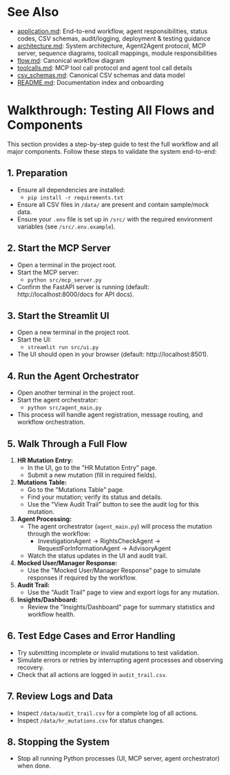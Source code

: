 
# See Also
- [application.md](application.md): End-to-end workflow, agent responsibilities, status codes, CSV schemas, audit/logging, deployment & testing guidance
- [architecture.md](architecture.md): System architecture, Agent2Agent protocol, MCP server, sequence diagrams, toolcall mappings, module responsibilities
- [flow.md](flow.md): Canonical workflow diagram
- [toolcalls.md](toolcalls.md): MCP tool call protocol and agent tool call details
- [csv_schemas.md](csv_schemas.md): Canonical CSV schemas and data model
- [README.md](README.md): Documentation index and onboarding

# Walkthrough: Testing All Flows and Components

This section provides a step-by-step guide to test the full workflow and all major components. Follow these steps to validate the system end-to-end:

## 1. Preparation
- Ensure all dependencies are installed:
  - `pip install -r requirements.txt`
- Ensure all CSV files in `/data/` are present and contain sample/mock data.
- Ensure your `.env` file is set up in `/src/` with the required environment variables (see `/src/.env.example`).

## 2. Start the MCP Server
- Open a terminal in the project root.
- Start the MCP server:
	- `python src/mcp_server.py`
- Confirm the FastAPI server is running (default: http://localhost:8000/docs for API docs).

## 3. Start the Streamlit UI
- Open a new terminal in the project root.
- Start the UI:
  - `streamlit run src/ui.py`
- The UI should open in your browser (default: http://localhost:8501).

## 4. Run the Agent Orchestrator
- Open another terminal in the project root.
- Start the agent orchestrator:
  - `python src/agent_main.py`
- This process will handle agent registration, message routing, and workflow orchestration.

## 5. Walk Through a Full Flow
1. **HR Mutation Entry:**
	- In the UI, go to the "HR Mutation Entry" page.
	- Submit a new mutation (fill in required fields).
2. **Mutations Table:**
	- Go to the "Mutations Table" page.
	- Find your mutation; verify its status and details.
	- Use the "View Audit Trail" button to see the audit log for this mutation.
3. **Agent Processing:**
	- The agent orchestrator (`agent_main.py`) will process the mutation through the workflow:
	  - InvestigationAgent → RightsCheckAgent → RequestForInformationAgent → AdvisoryAgent
	- Watch the status updates in the UI and audit trail.
4. **Mocked User/Manager Response:**
	- Use the "Mocked User/Manager Response" page to simulate responses if required by the workflow.
5. **Audit Trail:**
	- Use the "Audit Trail" page to view and export logs for any mutation.
6. **Insights/Dashboard:**
	- Review the "Insights/Dashboard" page for summary statistics and workflow health.

## 6. Test Edge Cases and Error Handling
- Try submitting incomplete or invalid mutations to test validation.
- Simulate errors or retries by interrupting agent processes and observing recovery.
- Check that all actions are logged in `audit_trail.csv`.

## 7. Review Logs and Data
- Inspect `/data/audit_trail.csv` for a complete log of all actions.
- Inspect `/data/hr_mutations.csv` for status changes.

## 8. Stopping the System
- Stop all running Python processes (UI, MCP server, agent orchestrator) when done.
